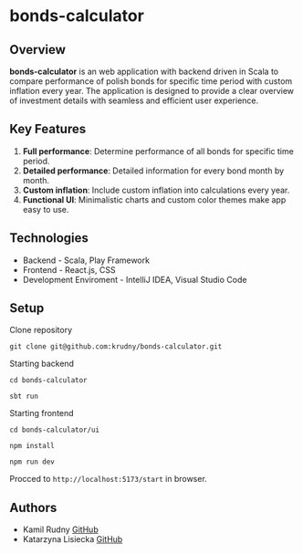 # bonds-calculator

## Overview

**bonds-calculator** is an web application with backend driven in Scala to compare performance of polish bonds for specific time period with custom inflation every year. The application is designed to provide a clear overview of investment details with seamless and efficient user experience.

## Key Features

1. **Full performance**: Determine performance of all bonds for specific time period. 
2. **Detailed performance**: Detailed information for every bond month by month. 
3. **Custom inflation**: Include custom inflation into calculations every year. 
4. **Functional UI**: Minimalistic charts and custom color themes make app easy to use.

## Technologies

- Backend - Scala, Play Framework
- Frontend - React.js, CSS
- Development Enviroment - IntelliJ IDEA, Visual Studio Code

## Setup

Clone repository

```
git clone git@github.com:krudny/bonds-calculator.git
```

Starting backend

```
cd bonds-calculator
```

```
sbt run
```

Starting frontend

```
cd bonds-calculator/ui
```

```
npm install
```

```
npm run dev
```

Procced to `http://localhost:5173/start` in browser. 

## Authors

- Kamil Rudny [GitHub](https://github.com/krudny)
- Katarzyna Lisiecka [GitHub](https://github.com/LisieckaK00)
